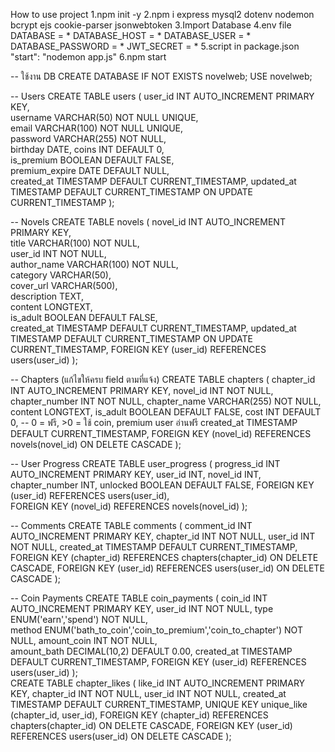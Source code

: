 How to use project
1.npm init -y
2.npm i express mysql2 dotenv nodemon bcrypt ejs cookie-parser jsonwebtoken
3.Import Database
4.env file
DATABASE = *
DATABASE_HOST = *
DATABASE_USER = *
DATABASE_PASSWORD = *
JWT_SECRET = *
5.script in package.json "start": "nodemon app.js"
6.npm start


-- ใช้งาน DB
CREATE DATABASE IF NOT EXISTS novelweb;
USE novelweb;

-- Users
CREATE TABLE users (
    user_id INT AUTO_INCREMENT PRIMARY KEY,        
    username VARCHAR(50) NOT NULL UNIQUE,    
    email VARCHAR(100) NOT NULL UNIQUE,      
    password VARCHAR(255) NOT NULL,          
    birthday DATE,
    coins INT DEFAULT 0,                          
    is_premium BOOLEAN DEFAULT FALSE,   
    premium_expire DATE DEFAULT NULL,   
    created_at TIMESTAMP DEFAULT CURRENT_TIMESTAMP,
    updated_at TIMESTAMP DEFAULT CURRENT_TIMESTAMP ON UPDATE CURRENT_TIMESTAMP
);

-- Novels
CREATE TABLE novels ( 
    novel_id INT AUTO_INCREMENT PRIMARY KEY,           
    title VARCHAR(100) NOT NULL,                 
    user_id INT NOT NULL,                      
    author_name VARCHAR(100) NOT NULL,           
    category VARCHAR(50),                        
    cover_url VARCHAR(500),                       
    description TEXT,                           
    content LONGTEXT,                            
    is_adult BOOLEAN DEFAULT FALSE,              
    created_at TIMESTAMP DEFAULT CURRENT_TIMESTAMP,
    updated_at TIMESTAMP DEFAULT CURRENT_TIMESTAMP ON UPDATE CURRENT_TIMESTAMP,
    FOREIGN KEY (user_id) REFERENCES users(user_id) 
);

-- Chapters (แก้ไขให้ครบ field ตามที่แจ้ง)
CREATE TABLE chapters (
    chapter_id INT AUTO_INCREMENT PRIMARY KEY,
    novel_id INT NOT NULL,
    chapter_number INT NOT NULL,
    chapter_name VARCHAR(255) NOT NULL,
    content LONGTEXT,
    is_adult BOOLEAN DEFAULT FALSE,
    cost INT DEFAULT 0, -- 0 = ฟรี, >0 = ใช้ coin, premium user อ่านฟรี
    created_at TIMESTAMP DEFAULT CURRENT_TIMESTAMP,
    FOREIGN KEY (novel_id) REFERENCES novels(novel_id) ON DELETE CASCADE
);

-- User Progress
CREATE TABLE user_progress (
    progress_id INT AUTO_INCREMENT PRIMARY KEY,
    user_id INT,
    novel_id INT,
    chapter_number INT,
    unlocked BOOLEAN DEFAULT FALSE,
    FOREIGN KEY (user_id) REFERENCES users(user_id),   
    FOREIGN KEY (novel_id) REFERENCES novels(novel_id) 
);

-- Comments
CREATE TABLE comments (
    comment_id INT AUTO_INCREMENT PRIMARY KEY,
    chapter_id INT NOT NULL,
    user_id INT NOT NULL,
    created_at TIMESTAMP DEFAULT CURRENT_TIMESTAMP,
    FOREIGN KEY (chapter_id) REFERENCES chapters(chapter_id) ON DELETE CASCADE,
    FOREIGN KEY (user_id) REFERENCES users(user_id) ON DELETE CASCADE
);

-- Coin Payments
CREATE TABLE coin_payments (
    coin_id INT AUTO_INCREMENT PRIMARY KEY,
    user_id INT NOT NULL,
    type ENUM('earn','spend') NOT NULL,  
    method ENUM('bath_to_coin','coin_to_premium','coin_to_chapter') NOT NULL,
    amount_coin INT NOT NULL,  
    amount_bath DECIMAL(10,2) DEFAULT 0.00, 
    created_at TIMESTAMP DEFAULT CURRENT_TIMESTAMP,
    FOREIGN KEY (user_id) REFERENCES users(user_id) 
);	
CREATE TABLE chapter_likes (
    like_id INT AUTO_INCREMENT PRIMARY KEY,
    chapter_id INT NOT NULL,
    user_id INT NOT NULL,
    created_at TIMESTAMP DEFAULT CURRENT_TIMESTAMP,
    UNIQUE KEY unique_like (chapter_id, user_id),
    FOREIGN KEY (chapter_id) REFERENCES chapters(chapter_id) ON DELETE CASCADE,
    FOREIGN KEY (user_id) REFERENCES users(user_id) ON DELETE CASCADE
);
